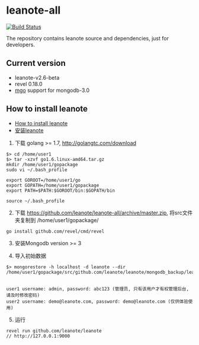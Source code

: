 # leanote-all

[![Build Status](https://travis-ci.org/leanote/leanote-all.svg)](https://travis-ci.org/leanote/leanote-all)

The repository contains leanote source and dependencies, just for developers.

## Current version

* leanote-v2.6-beta
* revel 0.18.0
* [mgo](http://blog.labix.org/2015/01/24/readying-mgo-for-mongodb-3-0) support for mongodb-3.0

## How to install leanote

* [How to install leanote](https://github.com/leanote/leanote/wiki/leanote-develop-distribution-installation-tutorial)
* [安装leanote](https://github.com/leanote/leanote/wiki/leanote%E5%BC%80%E5%8F%91%E7%89%88%E8%AF%A6%E7%BB%86%E5%AE%89%E8%A3%85%E6%95%99%E7%A8%8B)


1. 下载 golang >= 1.7, http://golangtc.com/download
```
$> cd /home/user1
$> tar -xzvf go1.6.linux-amd64.tar.gz
mkdir /home/user1/gopackage
sudo vi ~/.bash_profile

export GOROOT=/home/user1/go
export GOPATH=/home/user1/gopackage
export PATH=$PATH:$GOROOT/bin:$GOPATH/bin

source ~/.bash_profile
```
2. 下载 https://github.com/leanote/leanote-all/archive/master.zip, 将src文件夹复制到 /home/user1/gopackage/

```
go install github.com/revel/cmd/revel
```


3. 安装Mongodb version >= 3

4. 导入初始数据

```
$> mongorestore -h localhost -d leanote --dir /home/user1/gopackage/src/github.com/leanote/leanote/mongodb_backup/leanote_install_data


user1 username: admin, password: abc123 (管理员, 只有该用户才有权管理后台, 请及时修改密码)
user2 username: demo@leanote.com, password: demo@leanote.com (仅供体验使用)
```

5. 运行
```
revel run github.com/leanote/leanote
// http://127.0.0.1:9000
```

